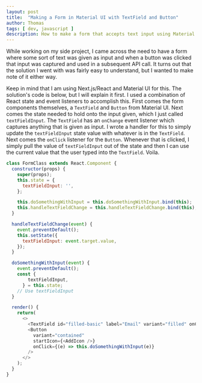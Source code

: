 ```yaml
---
layout: post
title:  "Making a Form in Material UI with TextField and Button"
author: Thomas
tags: [ dev, javascript ]
description: How to make a form that accepts text input using Material UI
---
```


While working on my side project, I came across the need to have a form where some sort of text was given as input and when a button was clicked that input was captured and used in a subsequent API call. It turns out that the solution I went with was fairly easy to understand, but I wanted to make note of it either way.

Keep in mind that I am using Next.js/React and Material UI for this. The solution's code is below, but I will explain it first. I used a combination of React state and event listeners to accomplish this. First comes the form components themselves, a `TextField` and `Button` from Material UI. Next comes the state needed to hold onto the input given, which I just called `textFieldInput`. The `TextField` has an `onChange` event listener which captures anything that is given as input. I wrote a handler for this to simply update the `textFieldInput` state value with whatever is in the `TextField`. Next comes the `onClick` listener for the `Button`. Whenever that is clicked, I simply pull the value of `textFieldInput` out of the state and then I can use the current value that the user typed into the `TextField`. Voila.

```javascript
class FormClass extends React.Component {
  constructor(props) {
    super(props);
    this.state = {
      textFieldInput: '',
    };

    this.doSomethingWithInput = this.doSomethingWithInput.bind(this);
    this.handleTextFieldChange = this.handleTextFieldChange.bind(this);
  }

  handleTextFieldChange(event) {
    event.preventDefault();
    this.setState({
      textFieldInput: event.target.value,
    });
  }

  doSomethingWithInput(event) {
    event.preventDefault();
    const {
        textFieldInput,
      } = this.state;
    // Use textFieldInput
  }

  render() {
    return(
      <>
        <TextField id="filled-basic" label="Email" variant="filled" onChange={(e) => this.handleTextFieldChange(e)} />
        <Button
          variant="contained"
          startIcon={<AddIcon />}
          onClick={(e) => this.doSomethingWithInput(e)}
        />
      </>
    );
  }
}
```
